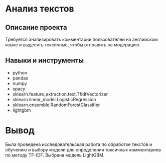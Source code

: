 # Анализ текстов

## Описание проекта
Требуется анализировать комментарии пользователей на английском языке и выделять токсичные, чтобы отправить на модерацию.

## Навыки и инструменты
- python
- pandas
- numpy
- spacy
- sklearn.feature_extraction.text.TfidfVectorizer
- sklearn.linear_model.LogisticRegression
- sklearn.ensemble.RandomForestClassifier
- lightgbm

# Вывод

Была проведена исследовательская работа по обработке текстов и обучению и выбору модели для определения токсичных комментариев по методу TF-IDF. Выбрана модель LightGBM.
